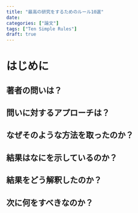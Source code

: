 ```yaml
---
title: "最高の研究をするためのルール10選"
date: 
categories: ["論文"]
tags: ["Ten Simple Rules"]
draft: true
---
```


# はじめに


## 著者の問いは？


## 問いに対するアプローチは？


## なぜそのような方法を取ったのか？


## 結果はなにを示しているのか？


## 結果をどう解釈したのか？


## 次に何をすべきなのか？

